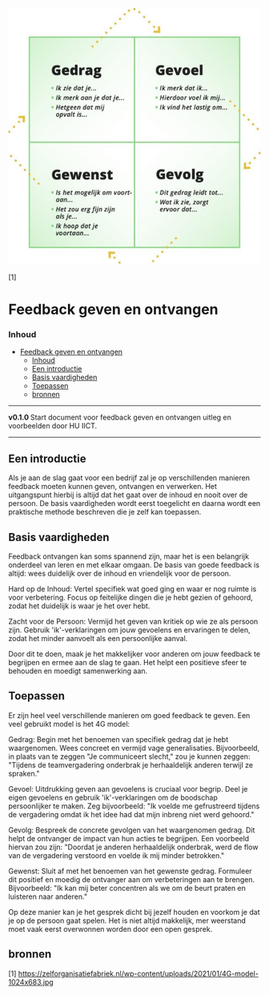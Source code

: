 ![logo](../Feedback/img/4G-model.jpg) [](logo-id)

[1]

# Feedback geven en ontvangen[](title-id)

### Inhoud[](toc-id)

- [Feedback geven en ontvangen](#feedback-geven-en-ontvangen)
    - [Inhoud](#inhoud)
  - [Een introductie](#een-introductie)
  - [Basis vaardigheden](#basis-vaardigheden)
  - [Toepassen](#toepassen)
  - [bronnen](#bronnen)

---

**v0.1.0 [](version-id)** Start document voor feedback geven en ontvangen uitleg en voorbeelden door HU IICT[](author-id).

---

## Een introductie

Als je aan de slag gaat voor een bedrijf zal je op verschillenden manieren feedback moeten kunnen geven, ontvangen en verwerken. Het uitgangspunt hierbij is altijd dat het gaat over de inhoud en nooit over de persoon. De basis vaardigheden wordt eerst toegelicht en daarna wordt een praktische methode beschreven die je zelf kan toepassen. 

## Basis vaardigheden
Feedback ontvangen kan soms spannend zijn, maar het is een belangrijk onderdeel van leren en met elkaar omgaan. De basis van goede feedback is altijd: wees duidelijk over de inhoud en vriendelijk voor de persoon.

Hard op de Inhoud: Vertel specifiek wat goed ging en waar er nog ruimte is voor verbetering. Focus op feitelijke dingen die je hebt gezien of gehoord, zodat het duidelijk is waar je het over hebt. 

Zacht voor de Persoon: Vermijd het geven van kritiek op wie ze als persoon zijn. Gebruik 'ik'-verklaringen om jouw gevoelens en ervaringen te delen, zodat het minder aanvoelt als een persoonlijke aanval.

Door dit te doen, maak je het makkelijker voor anderen om jouw feedback te begrijpen en ermee aan de slag te gaan. Het helpt een positieve sfeer te behouden en moedigt samenwerking aan.

## Toepassen
Er zijn heel veel verschillende manieren om goed feedback te geven. Een veel gebruikt model is het 4G model:

Gedrag:
  Begin met het benoemen van specifiek gedrag dat je hebt waargenomen. Wees concreet en vermijd vage generalisaties. Bijvoorbeeld, in plaats van te zeggen "Je communiceert slecht," zou je kunnen zeggen: "Tijdens de teamvergadering onderbrak je herhaaldelijk anderen terwijl ze spraken."

Gevoel:
  Uitdrukking geven aan gevoelens is cruciaal voor begrip. Deel je eigen gevoelens en gebruik 'ik'-verklaringen om de boodschap persoonlijker te maken. Zeg bijvoorbeeld: "Ik voelde me gefrustreerd tijdens de vergadering omdat ik het idee had dat mijn inbreng niet werd gehoord."

Gevolg:
 Bespreek de concrete gevolgen van het waargenomen gedrag. Dit helpt de ontvanger de impact van hun acties te begrijpen. Een voorbeeld hiervan zou zijn: "Doordat je anderen herhaaldelijk onderbrak, werd de flow van de vergadering verstoord en voelde ik mij minder betrokken."

Gewenst:
 Sluit af met het benoemen van het gewenste gedrag. Formuleer dit positief en moedig de ontvanger aan om verbeteringen aan te brengen. Bijvoorbeeld: "Ik kan mij beter concentren als we om de beurt praten en luisteren naar anderen."

Op deze manier kan je het gesprek dicht bij jezelf houden en voorkom je dat je op de persoon gaat spelen. Het is niet altijd makkelijk, mer weerstand moet vaak eerst overwonnen worden door een open gesprek.

## bronnen
[1] https://zelforganisatiefabriek.nl/wp-content/uploads/2021/01/4G-model-1024x683.jpg
 

